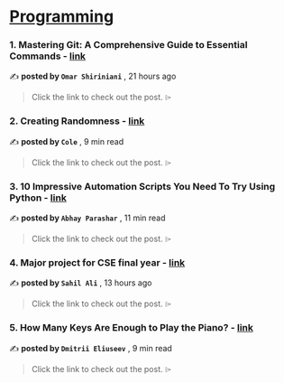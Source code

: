 
<h1><a href=https://medium.com/tag/programming/recommended target="_blank" rel="noopener noreferrer">Programming</a></h1>
<h3>1. Mastering Git: A Comprehensive Guide to Essential Commands - <a href=https://medium.com/@omar.shiriniani/mastering-git-a-comprehensive-guide-to-essential-commands-fc07f0e715d7?source=tag_recommended_feed---------0-84----------programming----------aac4e405_64c5_40f0_ad38_c3e76f055c7f------- target="_blank" rel="noopener noreferrer">link</a></h3>

✍️ **posted by `Omar Shiriniani`** <date> , 21 hours ago</date>

<blockquote>Click the link to check out the post. ⌲</blockquote>

<h3>2. Creating Randomness - <a href=https://medium.com/cantors-paradise/creating-randomness-eb512756c9c7?source=tag_recommended_feed---------1-107----------programming----------aac4e405_64c5_40f0_ad38_c3e76f055c7f------- target="_blank" rel="noopener noreferrer">link</a></h3>

✍️ **posted by `Cole`** <date> , 9 min read</date>

<blockquote>Click the link to check out the post. ⌲</blockquote>

<h3>3. 10 Impressive Automation Scripts You Need To Try Using Python - <a href=https://medium.com/pythoneers/10-impressive-automation-scripts-you-need-to-try-using-python-bc9bc7563633?source=tag_recommended_feed---------2-85----------programming----------aac4e405_64c5_40f0_ad38_c3e76f055c7f------- target="_blank" rel="noopener noreferrer">link</a></h3>

✍️ **posted by `Abhay Parashar`** <date> , 11 min read</date>

<blockquote>Click the link to check out the post. ⌲</blockquote>

<h3>4. Major project for CSE final year - <a href=https://medium.com/@sahilali/major-project-for-cse-final-year-3e02b02bb869?source=tag_recommended_feed---------3-84----------programming----------aac4e405_64c5_40f0_ad38_c3e76f055c7f------- target="_blank" rel="noopener noreferrer">link</a></h3>

✍️ **posted by `Sahil Ali`** <date> , 13 hours ago</date>

<blockquote>Click the link to check out the post. ⌲</blockquote>

<h3>5. How Many Keys Are Enough to Play the Piano? - <a href=https://medium.com/towards-data-science/how-many-keys-are-enough-to-play-the-piano-639916f47a22?source=tag_recommended_feed---------4-107----------programming----------aac4e405_64c5_40f0_ad38_c3e76f055c7f------- target="_blank" rel="noopener noreferrer">link</a></h3>

✍️ **posted by `Dmitrii Eliuseev`** <date> , 9 min read</date>

<blockquote>Click the link to check out the post. ⌲</blockquote>

